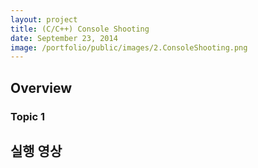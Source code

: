 ```yaml
---
layout: project
title: (C/C++) Console Shooting
date: September 23, 2014
image: /portfolio/public/images/2.ConsoleShooting.png
---
```


## Overview

### Topic 1

## 실행 영상
